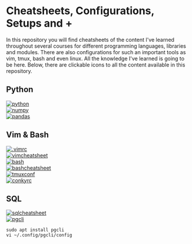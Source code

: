 # Cheatsheets, Configurations, Setups and +
In this repository you will find cheatsheets of the content I've learned
throughout several courses for different programming languages, libraries and
modules. There are also configurations for such an important tools as vim,
tmux, bash and even linux. All the knowledge I've learned is going to be here.
Below, there are clickable icons to all the content available in this
repository. 
## Python
[![python](https://img.shields.io/badge/python_cheatsheet%20-14354C.svg?&style=for-the-badge&logo=python&logoColor=white)](https://github.com/joisaac/cheatsheets/blob/main/python-cheatsheet.md)<br/>
[![numpy](https://img.shields.io/badge/numpy_cheatsheet-013243.svg?&style=for-the-badge&logo=numpy&logoColor=white)](https://github.com/joisaac/cheatsheets/blob/main/numpy.md)<br/>
[![pandas](https://img.shields.io/badge/pandas_cheatsheet-150458.svg?&style=for-the-badge&logo=pandas&logoColor=white)](https://github.com/joisaac/cheatsheets/blob/main/pandas.md)
## Vim & Bash
[![.vimrc](https://img.shields.io/badge/my_vimrc-019733?&style=for-the-badge&logo=vim&logoColor=white)](https://github.com/joisaac/cheatsheets/blob/main/.vimrc)<br/>
[![vimcheatsheet](https://img.shields.io/badge/vim_cheatsheet-004919?&style=for-the-badge&logo=vim&logocolor=white)](https://github.com/joisaac/cheatsheets/blob/main/vim.md)<br/>
[![bash](https://img.shields.io/badge/bash_style-000000?&style=for-the-badge&logo=gnu-bash&logocolor=white)](https://github.com/joisaac/cheatsheets/blob/main/bash.md)<br/>
[![bashcheatsheet](https://img.shields.io/badge/bash_cheatsheet-000000?&style=for-the-badge&logo=gnu-bash&logocolor=white)](https://github.com/joisaac/cheatsheets/blob/main/bash.sh)<br/>
[![tmuxconf](https://img.shields.io/badge/tmux_style-000000?&style=for-the-badge&logo=powershell&logocolor=white)](https://github.com/joisaac/cheatsheets/blob/main/.tmux.conf)<br/>
[![conkyrc](https://img.shields.io/badge/conkyrc-000000?&style=for-the-badge&logo=c&logocolor=white)](https://github.com/joisaac/cheatsheets/blob/main/.conkyrc)
## SQL
[![sqlcheatsheet](https://img.shields.io/badge/sql_cheatsheet-336791?&style=for-the-badge&logo=postgresql&logocolor=white)](https://github.com/joisaac/cheatsheets/blob/main/sql.md)<br/>
[![pgcli](https://img.shields.io/badge/pgcli_config-000000?&style=for-the-badge&logo=postgresql&logocolor=white)](https://github.com/joisaac/cheatsheets/blob/main/config)
```shell
sudo apt install pgcli
vi ~/.config/pgcli/config
```
